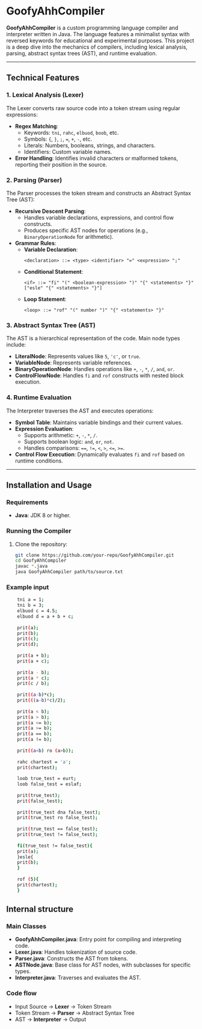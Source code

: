 # GoofyAhhCompiler

**GoofyAhhCompiler** is a custom programming language compiler and interpreter written in Java. The language features a minimalist syntax with reversed keywords for educational and experimental purposes. This project is a deep dive into the mechanics of compilers, including lexical analysis, parsing, abstract syntax trees (AST), and runtime evaluation.

---

## Technical Features

### 1. **Lexical Analysis (Lexer)**
The Lexer converts raw source code into a token stream using regular expressions:
- **Regex Matching**:
    - Keywords: `tni`, `rahc`, `elbuod`, `boob`, etc.
    - Symbols: `{`, `}`, `;`, `=`, `+`, `-`, etc.
    - Literals: Numbers, booleans, strings, and characters.
    - Identifiers: Custom variable names.
- **Error Handling**: Identifies invalid characters or malformed tokens, reporting their position in the source.

### 2. **Parsing (Parser)**
The Parser processes the token stream and constructs an Abstract Syntax Tree (AST):
- **Recursive Descent Parsing**:
    - Handles variable declarations, expressions, and control flow constructs.
    - Produces specific AST nodes for operations (e.g., `BinaryOperationNode` for arithmetic).
- **Grammar Rules**:
    - **Variable Declaration**:
      ```
      <declaration> ::= <type> <identifier> "=" <expression> ";"
      ```
    - **Conditional Statement**:
      ```
      <if> ::= "fi" "(" <boolean-expression> ")" "{" <statements> "}" ["esle" "{" <statements> "}"]
      ```
    - **Loop Statement**:
      ```
      <loop> ::= "rof" "(" number ")" "{" <statements> "}"
      ```

### 3. **Abstract Syntax Tree (AST)**
The AST is a hierarchical representation of the code. Main node types include:
- **LiteralNode**: Represents values like `5`, `'c'`, or `true`.
- **VariableNode**: Represents variable references.
- **BinaryOperationNode**: Handles operations like `+`, `-`, `*`, `/`, `and`, `or`.
- **ControlFlowNode**: Handles `fi` and `rof` constructs with nested block execution.

### 4. **Runtime Evaluation**
The Interpreter traverses the AST and executes operations:
- **Symbol Table**: Maintains variable bindings and their current values.
- **Expression Evaluation**:
    - Supports arithmetic: `+`, `-`, `*`, `/`.
    - Supports boolean logic: `and`, `or`, `not`.
    - Handles comparisons: `==`, `!=`, `<`, `>`, `<=`, `>=`.
- **Control Flow Execution**: Dynamically evaluates `fi` and `rof` based on runtime conditions.

---

## Installation and Usage

### Requirements
- **Java**: JDK 8 or higher.

### Running the Compiler
1. Clone the repository:
   ```bash
   git clone https://github.com/your-repo/GoofyAhhCompiler.git
   cd GoofyAhhCompiler
   javac *.java
   java GoofyAhhCompiler path/to/source.txt
   ```
### Example input
```bash
    tni a = 1;
    tni b = 3;
    elbuod c = 4.5;
    elbuod d = a + b + c;
    
    prit(a);
    prit(b);
    prit(c);
    prit(d);
    
    prit(a + b);
    prit(a + c);
    
    prit(a - b);
    prit(a * c);
    prit(c / b);
    
    prit((a-b)*c);
    prit(((a-b)*c)/2);
    
    prit(a < b);
    prit(a > b);
    prit(a <= b);
    prit(a >= b);
    prit(a == b);
    prit(a != b);
    
    prit((a<b) ro (a>b));
    
    rahc chartest = 'a';
    prit(chartest);
    
    loob true_test = eurt;
    loob false_test = eslaf;
    
    prit(true_test);
    prit(false_test);
    
    prit(true_test dna false_test);
    prit(true_test ro false_test);
    
    prit(true_test == false_test);
    prit(true_test != false_test);
    
    fi(true_test != false_test){
    prit(a);
    }esle{
    prit(b);
    }
    
    rof (5){
    prit(chartest);
    }
```

## Internal structure

### Main Classes
- **GoofyAhhCompiler.java**: Entry point for compiling and interpreting code.
- **Lexer.java**: Handles tokenization of source code.
- **Parser.java**: Constructs the AST from tokens.
- **ASTNode.java**: Base class for AST nodes, with subclasses for specific types.
- **Interpreter.java**: Traverses and evaluates the AST.

### Code flow
- Input Source -> **Lexer** -> Token Stream
- Token Stream -> **Parser** -> Abstract Syntax Tree
- AST -> **Interpreter** -> Output